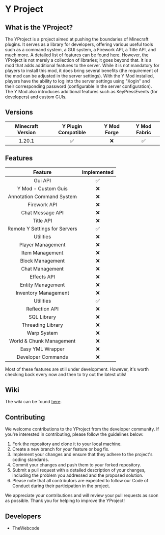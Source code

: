# Y Project
## What is the YProject?

The YProject is a project aimed at pushing the boundaries of Minecraft plugins. It serves as a library for developers, offering various useful tools such as a command system, a GUI system, a Firework API, a Title API, and much more. 
A detailed list of features can be found [here](https://github.com/TheWebcode/Y/tree/main#features). 
However, the YProject is not merely a collection of libraries; it goes beyond that. 
It is a mod that adds additional features to the server. While it is not mandatory for players to install this mod, it does bring several benefits (the requirement of the mod can be adjusted in the server settings). 
With the Y Mod installed, players have the ability to log into the server settings using "/login" and their corresponding password (configurable in the server configuration). 
The Y Mod also introduces additional features such as KeyPressEvents (for developers) and custom GUIs.
## Versions

| Minecraft Version | Y Plugin Compatible | Y Mod Forge | Y Mod Fabric |
|:-----------------:|:-------------------:|:-----------:|:------------:|
|      1.20.1       |          ✅          |      ❌      |      ✅       |

## Features

|            Feature            | Implemented |
|:-----------------------------:|:-----------:|
|            Gui API            |      ✅      |
|      Y Mod - Custom Guis      |      ❌      |
|   Annotation Command System   |      ❌      |
|         Firework API          |      ❌      |
|       Chat Message API        |      ❌      |
|           Title API           |      ❌      |
| Remote Y Settings for Servers |      ✅      |
|           Utilities           |      ❌      |
|       Player Management       |      ❌      |
|        Item Management        |      ❌      |
|       Block Management        |      ❌      |
|        Chat Management        |      ❌      |
|          Effects API          |      ❌      |
|       Entity Management       |      ❌      |
|     Inventory Management      |      ❌      |
|           Utilities           |      ✅      |
|        Reflection API         |      ❌      |
|          SQL Library          |      ❌      |
|       Threading Library       |      ❌      |
|          Warp System          |      ❌      |
|   World & Chunk Management    |      ❌      |
|       Easy YML Wrapper        |      ❌      |
|      Developer Commands       |      ❌      |

Most of these features are still under development. However, it's worth checking back every now and then to try out the latest utils!


## Wiki

The wiki can be found [here](https://github.com/TheWebcode/Y/wiki).

## Contributing

We welcome contributions to the YProject from the developer community. If you're interested in contributing, please follow the guidelines below:

1. Fork the repository and clone it to your local machine.
2. Create a new branch for your feature or bug fix.
3. Implement your changes and ensure that they adhere to the project's coding standards.
4. Commit your changes and push them to your forked repository.
5. Submit a pull request with a detailed description of your changes, including the problem you addressed and the proposed solution.
6. Please note that all contributors are expected to follow our Code of Conduct during their participation in the project.

We appreciate your contributions and will review your pull requests as soon as possible. Thank you for helping to improve the YProject!


## Developers
- TheWebcode